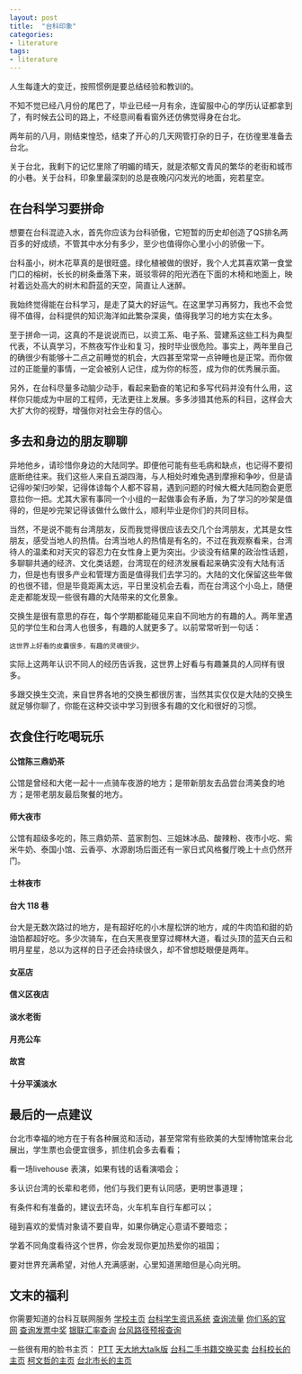 ```yaml
---
layout: post
title:  "台科印象"
categories:
- literature
tags:
- literature
---
```


人生每逢大的变迁，按照惯例是要总结经验和教训的。

不知不觉已经八月份的尾巴了，毕业已经一月有余，连留服中心的学历认证都拿到了，有时候去公司的路上，不经意间看看窗外还仿佛觉得身在台北。

两年前的八月，刚结束惶恐，结束了开心的几天网管打杂的日子，在彷徨里准备去台北。

关于台北，我剩下的记忆里除了明媚的晴天，就是浓郁文青风的繁华的老街和城市的小巷。关于台科，印象里最深刻的总是夜晚闪闪发光的地面，宛若星空。

<!---more--->


## 在台科学习要拼命

想要在台科混迹入水，首先你应该为台科骄傲，它短暂的历史却创造了QS排名两百多的好成绩，不管其中水分有多少，至少也值得你心里小小的骄傲一下。

台科虽小，树木花草真的是很旺盛。绿化植被做的很好，我个人尤其喜欢第一食堂门口的榕树，长长的树条垂落下来，斑驳零碎的阳光洒在下面的木椅和地面上，映衬着远处高大的树木和蔚蓝的天空，简直让人迷醉。

我始终觉得能在台科学习，是走了莫大的好运气。在这里学习再努力，我也不会觉得不值得，台科提供的知识海洋如此繁杂深奥，值得我学习的地方实在太多。

至于拼命一词，这真的不是说说而已，以资工系、电子系、营建系这些工科为典型代表，不认真学习，不熬夜写作业和复习，按时毕业很危险。事实上，两年里自己的确很少有能够十二点之前睡觉的机会，大四甚至常常一点钟睡也是正常。而你做过的正能量的事情，一定会被别人记住，成为你的标签，成为你的优秀展示面。

另外，在台科尽量多动脑少动手，看起来勤奋的笔记和多写代码并没有什么用，这样你只能成为中层的工程师，无法更往上发展。多多涉猎其他系的科目，这样会大大扩大你的视野，增强你对社会生存的信心。

## 多去和身边的朋友聊聊
异地他乡，请珍惜你身边的大陆同学。即便他可能有些毛病和缺点，也记得不要彻底断绝往来。我们这些人来自五湖四海，与人相处时难免遇到摩擦和争吵，但是请记得吵架归吵架，记得体谅每个人都不容易，遇到问题的时候大概大陆同胞会更愿意拉你一把。尤其大家有事同一个小组的一起做事会有矛盾，为了学习的吵架是值得的，但是吵完架记得该做什么做什么，顺利毕业是你们的共同目标。

当然，不是说不能有台湾朋友，反而我觉得很应该去交几个台湾朋友，尤其是女性朋友，感受当地人的热情。台湾当地人的热情是有名的，不过在我观察看来，台湾待人的温柔和对天灾的容忍力在女性身上更为突出。少谈没有结果的政治性话题，多聊聊共通的经济、文化类话题，台湾现在的经济发展看起来确实没有大陆有活力，但是也有很多产业和管理方面是值得我们去学习的。大陆的文化保留这些年做的也很不错，但是毕竟距离太远，平日里没机会去看，而在台湾这个小岛上，随便走走都能发现一些很有趣的大陆带来的文化景象。

交换生是很有意思的存在，每个学期都能碰见来自不同地方的有趣的人。两年里遇见的学位生和台湾人也很多，有趣的人就更多了。以前常常听到一句话：
```
这世界上好看的皮囊很多，有趣的灵魂很少。
```
实际上这两年认识不同人的经历告诉我，这世界上好看与有趣兼具的人同样有很多。

多跟交换生交流，来自世界各地的交换生都很厉害，当然其实仅仅是大陆的交换生就足够你聊了，你能在这种交谈中学习到很多有趣的文化和很好的习惯。

## 衣食住行吃喝玩乐
#### 公馆陈三鼎奶茶
公馆是曾经和大佬一起十一点骑车夜游的地方；是带新朋友去品尝台湾美食的地方；是带老朋友最后聚餐的地方。
#### 师大夜市
公馆有超级多吃的，陈三鼎奶茶、蓝家割包、三姐妹冰品、酸辣粉、夜市小吃、紫米牛奶、泰国小馆、云香亭、水源剧场后面还有一家日式风格餐厅晚上十点仍然开门。

#### 士林夜市
#### 台大 118 巷

台大是无数次路过的地方，是有超好吃的小木屋松饼的地方，咸的牛肉馅和甜的奶油馅都超好吃。多少次骑车，在白天黑夜里穿过椰林大道，看过头顶的蓝天白云和明月星星，总以为这样的日子还会持续很久，却不曾想眨眼便是两年。

#### 女巫店
#### 信义区夜店
#### 淡水老街
#### 月亮公车
#### 故宫
#### 十分平溪淡水

## 最后的一点建议
台北市幸福的地方在于有各种展览和活动，甚至常常有些欧美的大型博物馆来台北展出，学生票也会便宜很多，抓住机会多去看看；

看一场livehouse 表演，如果有钱的话看演唱会；

多认识台湾的长辈和老师，他们与我们更有认同感，更明世事道理；

有条件和有准备的，建议去环岛，火车机车自行车都可以；

碰到喜欢的爱情对象请不要自卑，如果你确定心意请不要暗恋；

学着不同角度看待这个世界，你会发现你更加热爱你的祖国；

要对世界充满希望，对他人充满感谢，心里知道黑暗但是心向光明。

## 文末的福利
你需要知道的台科互联网服务
[学校主页]()
[台科学生资讯系统]()
[查询流量]()
[你们系的官网]()
[查询发票中奖]()
[银联汇率查询]()
[台风路径预报查询]()

一些很有用的脸书主页：
[PTT](#)
[天大地大talk版](#)
[台科二手书籍交换买卖](#)
[台科校长的主页](#)
[柯文哲的主页](#)
[台北市长的主页](#)
